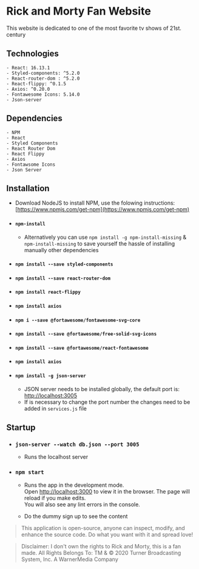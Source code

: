 # Rick and Morty Fan Website

This website is dedicated to one of the most favorite tv shows of 21st. century

## Technologies

    - React: 16.13.1
    - Styled-components: ^5.2.0
    - React-router-dom : ^5.2.0
    - React-flippy: ^0.1.5
    - Axios: ^0.20.0
    - Fontawesome Icons: 5.14.0
    - Json-server

## Dependencies

    - NPM
    - React
    - Styled Components
    - React Router Dom
    - React Flippy
    - Axios
    - Fontawsome Icons
    - Json Server

## Installation

- Download NodeJS to install NPM, use the folowing instructions: [https://www.npmjs.com/get-npm](https://www.npmjs.com/get-npm)

- #### `npm-install`

  - Alternatively you can use `npm install -g npm-install-missing` & `npm-install-missing` to save yourself the hassle of installing manually other dependencies

- #### `npm install --save styled-components`
- #### `npm install --save react-router-dom`
- #### `npm install react-flippy`
- #### `npm install axios`
- #### `npm i --save @fortawesome/fontawesome-svg-core`
- #### `npm install --save @fortawesome/free-solid-svg-icons`
- #### `npm install --save @fortawesome/react-fontawesome`
- #### `npm install axios`
- #### `npm install -g json-server`
    - JSON server needs to be installed globally, the default port is: [http://localhost:3005](http://localhost:3005)
    - If is necessary to change the port number the changes need to be added in `services.js` file

## Startup

- ### `json-server --watch db.json --port 3005`

  - Runs the localhost server <br />

- ### `npm start`

    - Runs the app in the development mode.<br />
  Open [http://localhost:3000](http://localhost:3000) to view it in the browser.
  The page will reload if you make edits.<br />
  You will also see any lint errors in the console.

    - Do the dummy sign up to see the content

> This application is open-source, anyone can inspect, modify, and enhance the source code. Do what you want with it and spread love!

> Disclaimer: I don't own the rights to Rick and Morty, this is a fan made. All Rights Belongs To: TM & © 2020 Turner Broadcasting System, Inc. A WarnerMedia Company

